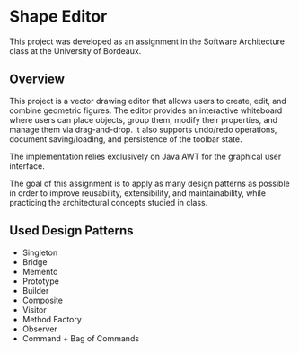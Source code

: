 # Shape Editor

This project was developed as an assignment in the Software Architecture class at the University of Bordeaux.

## Overview

This project is a vector drawing editor that allows users to create, edit, and combine geometric figures.
The editor provides an interactive whiteboard where users can place objects, group them, modify their properties,
and manage them via drag-and-drop. It also supports undo/redo operations, document saving/loading, and persistence of the toolbar state.

The implementation relies exclusively on Java AWT for the graphical user interface.

The goal of this assignment is to apply as many design patterns as possible in order to improve reusability,
extensibility, and maintainability, while practicing the architectural concepts studied in class.

## Used Design Patterns

- Singleton
- Bridge
- Memento
- Prototype
- Builder
- Composite
- Visitor
- Method Factory
- Observer
- Command + Bag of Commands 
